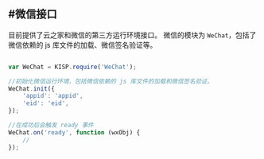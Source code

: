 ﻿
#微信接口
---------------------------------------------------------------

目前提供了云之家和微信的第三方运行环境接口。
微信的模块为 `WeChat`，包括了微信依赖的 js 库文件的加载、微信签名验证等。


``` javascript

var WeChat = KISP.require('WeChat');

//初始化微信运行环境，包括微信依赖的 js 库文件的加载和微信签名验证。
WeChat.init({
    'appid': 'appid',
    'eid': 'eid',
});

//在成功后会触发 ready 事件
WeChat.on('ready', function (wxObj) {
    //
});

```